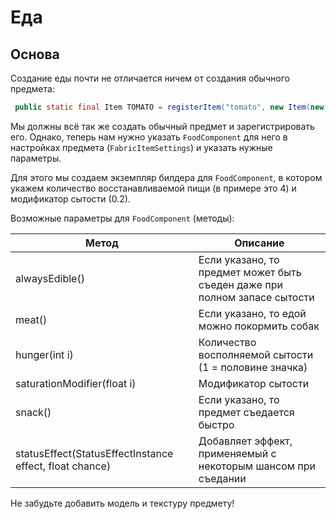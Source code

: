 # Еда
## Основа
Создание еды почти не отличается ничем от создания обычного предмета:
```java
 public static final Item TOMATO = registerItem("tomato", new Item(new FabricItemSettings().food(new FoodComponent.Builder().hunger(4).saturationModifier(0.2F).build())));
```
Мы должны всё так же создать обычный предмет и зарегистрировать его. Однако, теперь нам нужно указать `FoodComponent` для него в настройках предмета (`FabricItemSettings`) и указать нужные параметры.

Для этого мы создаем экземпляр билдера для `FoodComponent`, в котором укажем количество восстанавливаемой пищи (в примере это 4) и модификатор сытости (0.2).

Возможные параметры для `FoodComponent` (методы):

| Метод | Описание |
|--------|--------|
| alwaysEdible() | Если указано, то предмет может быть съеден даже при полном запасе сытости|
| meat() | Если указано, то едой можно покормить собак |
| hunger(int i) | Количество восполняемой сытости (1 = половине значка) |
| saturationModifier(float i) | Модификатор сытости |
| snack() | Если указано, то предмет съедается быстро |
| statusEffect(StatusEffectInstance effect, float chance) | Добавляет эффект, применяемый с некоторым шансом при съедании |

Не забудьте добавить модель и текстуру предмету!
